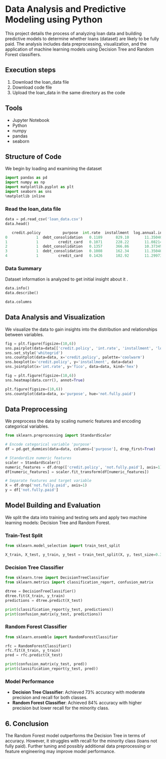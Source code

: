 
# Data Analysis and Predictive Modeling using Python

This project details the process of analyzing loan data and building predictive models to determine whether loans (dataset) are likely to be fully paid. The analysis includes data preprocessing, visualization, and the application of machine learning models using Decision Tree and Random Forest classifiers.

## Execution steps

1. Download the loan_data file
2. Download code file
3. Upload the loan_data in the same directory as the code

## Tools
- Jupyter Notebook
- Python
- numpy
- pandas
- seaborn
  
## Structure of Code
We begin by loading and examining the dataset

```python
import pandas as pd
import numpy as np
import matplotlib.pyplot as plt
import seaborn as sns
%matplotlib inline


```

### Read the loan_data file

```python
data = pd.read_csv('loan_data.csv')
data.head()

   credit.policy          purpose  int.rate  installment  log.annual.inc    dti  fico  days.with.cr.line  revol.bal  revol.util  inq.last.6mths  delinq.2yrs  pub.rec  not.fully.paid
0             1  debt_consolidation   0.1189      829.10       11.350407  19.48   737         5639.958333     28854       52.1              0            0       0             0
1             1         credit_card   0.1071      228.22       11.082143  14.29   707         2760.000000     33623       76.7              0            0       0             0
2             1  debt_consolidation   0.1357      366.86       10.373491  11.63   682         4710.000000      3511       25.6              1            0       0             0
3             1  debt_consolidation   0.1008      162.34       11.350407   8.10   712         2699.958333     33667       73.2              1            0       0             0
4             1         credit_card   0.1426      102.92       11.299732  14.97   667         4066.000000      4740       39.5              0            1       0             0
```

### Data Summary
Dataset information is analyzed to get initial insight about it .

```python
data.info()
data.describe()
```
```python
data.columns
```

## Data Analysis and Visualization
We visualize the data to gain insights into the distribution and relationships between variables.

```python
fig = plt.figure(figsize=(10,6))
sns.pairplot(data=data[['credit.policy', 'int.rate', 'installment', 'log.annual.inc', 'dti', 'fico', 'days.with.cr.line']], hue='credit.policy', diag_kind='hist')
sns.set_style('whitegrid')
sns.countplot(data=data, x='credit.policy', palette='coolwarm')
sns.boxplot(x='credit.policy', y='installment', data=data)
sns.jointplot(x='int.rate', y='fico', data=data, kind='hex')

fig = plt.figure(figsize=(10,6))
sns.heatmap(data.corr(), annot=True)

plt.figure(figsize=(10,6))
sns.countplot(data=data, x='purpose', hue='not.fully.paid')
```

## Data Preprocessing
We preprocess the data by scaling numeric features and encoding categorical variables.

```python
from sklearn.preprocessing import StandardScaler

# Encode categorical variable 'purpose'
df = pd.get_dummies(data=data, columns=['purpose'], drop_first=True)

# Standardize numeric features
scaler = StandardScaler()
numeric_features = df.drop(['credit.policy', 'not.fully.paid'], axis=1).columns
df[numeric_features] = scaler.fit_transform(df[numeric_features])

# Separate features and target variable
X = df.drop('not.fully.paid', axis=1)
y = df['not.fully.paid']
```

##  Model Building and Evaluation
We split the data into training and testing sets and apply two machine learning models: Decision Tree and Random Forest.

### Train-Test Split

```python
from sklearn.model_selection import train_test_split

X_train, X_test, y_train, y_test = train_test_split(X, y, test_size=0.30, random_state=101)
```

### Decision Tree Classifier

```python
from sklearn.tree import DecisionTreeClassifier
from sklearn.metrics import classification_report, confusion_matrix

dtree = DecisionTreeClassifier()
dtree.fit(X_train, y_train)
predictions = dtree.predict(X_test)

print(classification_report(y_test, predictions))
print(confusion_matrix(y_test, predictions))
```

### Random Forest Classifier

```python
from sklearn.ensemble import RandomForestClassifier

rfc = RandomForestClassifier()
rfc.fit(X_train, y_train)
pred = rfc.predict(X_test)

print(confusion_matrix(y_test, pred))
print(classification_report(y_test, pred))
```

### Model Performance

- **Decision Tree Classifier**: Achieved 73% accuracy with moderate precision and recall for both classes.
- **Random Forest Classifier**: Achieved 84% accuracy with higher precision but lower recall for the minority class.

## 6. Conclusion
The Random Forest model outperforms the Decision Tree in terms of accuracy. However, it struggles with recall for the minority class (loans not fully paid). Further tuning and possibly additional data preprocessing or feature engineering may improve model performance.
